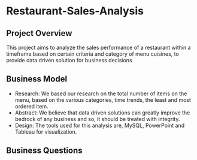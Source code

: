 # Restaurant-Sales-Analysis

## Project Overview
This project aims to analyze the sales performance of a restaurant within a timeframe based on certain criteria and category of menu cuisines, to provide data driven solution for business decisions 

## Business Model
- Research:
We based our research on the total number of items on the menu, based on the various categories, time trends, the least and most ordered item.
- Abstract:
We believe that data driven solutions can greatly improve the bedrock of any business and so, it should be treated with integrity.
- Design:
The tools used for this analysis are, MySQL, PowerPoint and Tableau for visualization.

## Business Questions

